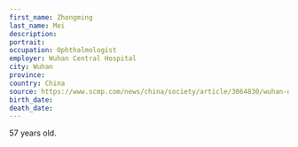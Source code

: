 ```yaml
---
first_name: Zhongming
last_name: Mei
description: 
portrait: 
occupation: Ophthalmologist
employer: Wuhan Central Hospital
city: Wuhan
province: 
country: China
source: https://www.scmp.com/news/china/society/article/3064830/wuhan-doctor-who-worked-whistle-blower-li-wenliang-dies-after
birth_date: 
death_date: 
---
```


57 years old.